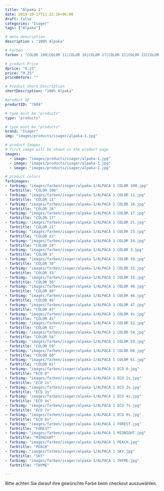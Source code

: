 ```yaml
---
title: "Alpaka 1"
date: 2019-10-17T11:22:16+06:00
draft: false
categories: "Isager"
tags: ["Alpaka"]

# meta description
description : "100% Alpaka"

# Farben
farben : "COLOR 100|COLOR 11|COLOR 16|COLOR 17|COLOR 21|COLOR 23|COLOR 24|COLOR 3|COLOR 30|COLOR 33|COLOR 36|COLOR 40|COLOR 46|COLOR 47|COLOR 4s|COLOR 52|COLOR 54|COLOR 59|COLOR 60|COLOR 61|ECO 0|ECO 2s|ECO 3s|ECO 4s|ECO 7s|ECO 8s|FOREST|MIDNIGHT|PEACH|SKY|THYME"

# product Price
dprice: "9,25"
price: "9.25"
priceBefore: ""

# Product Short Description
shortDescription: "100% Alpaka"

#product ID
productID: "7004"

# type must be "products"
type: "products"

# type must be "products"
brand: "Isager"
img: "images/products/isager/alpaka-1.jpg"   

# product Images
# first image will be shown in the product page
images:
  - image: "images/products/isager/alpaka-1.jpg"
  - image: "images/products/isager/alpaka-1.jpg"
  - image: "images/products/isager/alpaka-1.jpg"

# product colors
farbimages:
- farbimg: "images/farben/isager/alpaka-1/ALPACA 1 COLOR 100.jpg"	
  farbtitle: "COLOR 100"
- farbimg: "images/farben/isager/alpaka-1/ALPACA 1 COLOR 11.jpg"	
  farbtitle: "COLOR 11"
- farbimg: "images/farben/isager/alpaka-1/ALPACA 1 COLOR 16.jpg"	
  farbtitle: "COLOR 16"
- farbimg: "images/farben/isager/alpaka-1/ALPACA 1 COLOR 17.jpg"	
  farbtitle: "COLOR 17"
- farbimg: "images/farben/isager/alpaka-1/ALPACA 1 COLOR 21.jpg"	
  farbtitle: "COLOR 21"
- farbimg: "images/farben/isager/alpaka-1/ALPACA 1 COLOR 23.jpg"	
  farbtitle: "COLOR 23"
- farbimg: "images/farben/isager/alpaka-1/ALPACA 1 COLOR 24.jpg"	
  farbtitle: "COLOR 24"
- farbimg: "images/farben/isager/alpaka-1/ALPACA 1 COLOR 3.jpg"	
  farbtitle: "COLOR 3"
- farbimg: "images/farben/isager/alpaka-1/ALPACA 1 COLOR 30.jpg"	
  farbtitle: "COLOR 30"
- farbimg: "images/farben/isager/alpaka-1/ALPACA 1 COLOR 33.jpg"	
  farbtitle: "COLOR 33"
- farbimg: "images/farben/isager/alpaka-1/ALPACA 1 COLOR 36.jpg"	
  farbtitle: "COLOR 36"
- farbimg: "images/farben/isager/alpaka-1/ALPACA 1 COLOR 40.jpg"	
  farbtitle: "COLOR 40"
- farbimg: "images/farben/isager/alpaka-1/ALPACA 1 COLOR 46.jpg"	
  farbtitle: "COLOR 46"
- farbimg: "images/farben/isager/alpaka-1/ALPACA 1 COLOR 47.jpg"	
  farbtitle: "COLOR 47"
- farbimg: "images/farben/isager/alpaka-1/ALPACA 1 COLOR 4s.jpg"	
  farbtitle: "COLOR 4s"
- farbimg: "images/farben/isager/alpaka-1/ALPACA 1 COLOR 52.jpg"	
  farbtitle: "COLOR 52"
- farbimg: "images/farben/isager/alpaka-1/ALPACA 1 COLOR 54.jpg"	
  farbtitle: "COLOR 54"
- farbimg: "images/farben/isager/alpaka-1/ALPACA 1 COLOR 59.jpg"	
  farbtitle: "COLOR 59"
- farbimg: "images/farben/isager/alpaka-1/ALPACA 1 COLOR 60.jpg"	
  farbtitle: "COLOR 60"
- farbimg: "images/farben/isager/alpaka-1/ALPACA 1 COLOR 61.jpg"	
  farbtitle: "COLOR 61"
- farbimg: "images/farben/isager/alpaka-1/ALPACA 1 ECO 0.jpg"	
  farbtitle: "ECO 0"
- farbimg: "images/farben/isager/alpaka-1/ALPACA 1 ECO 2s.jpg"	
  farbtitle: "ECO 2s"
- farbimg: "images/farben/isager/alpaka-1/ALPACA 1 ECO 3s.jpg"	
  farbtitle: "ECO 3s"
- farbimg: "images/farben/isager/alpaka-1/ALPACA 1 ECO 4s.jpg"	
  farbtitle: "ECO 4s"
- farbimg: "images/farben/isager/alpaka-1/ALPACA 1 ECO 7s.jpg"	
  farbtitle: "ECO 7s"
- farbimg: "images/farben/isager/alpaka-1/ALPACA 1 ECO 8s.jpg"	
  farbtitle: "ECO 8s"
- farbimg: "images/farben/isager/alpaka-1/ALPACA 1 FOREST.jpg"	
  farbtitle: "FOREST"
- farbimg: "images/farben/isager/alpaka-1/ALPACA 1 MIDNIGHT.jpg"	
  farbtitle: "MIDNIGHT"
- farbimg: "images/farben/isager/alpaka-1/ALPACA 1 PEACH.jpg"	
  farbtitle: "PEACH"
- farbimg: "images/farben/isager/alpaka-1/ALPACA 1 SKY.jpg"	
  farbtitle: "SKY"
- farbimg: "images/farben/isager/alpaka-1/ALPACA 1 THYME.jpg"	
  farbtitle: "THYME"

---
```


Bitte achten Sie darauf ihre gewünchte Farbe beim checkout auszuwählen.
